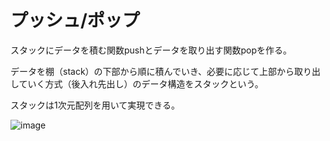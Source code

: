 
# プッシュ/ポップ

スタックにデータを積む関数pushとデータを取り出す関数popを作る。

データを棚（stack）の下部から順に積んでいき、必要に応じて上部から取り出していく方式（後入れ先出し）のデータ構造をスタックという。

スタックは1次元配列を用いて実現できる。

![image](https://user-images.githubusercontent.com/82156802/192754414-aa99557f-c6dd-478b-b243-687f037ec42f.png)
